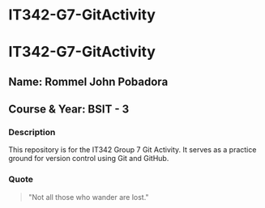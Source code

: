 # IT342-G7-GitActivity

# IT342-G7-GitActivity

## Name: Rommel John Pobadora  
## Course & Year: BSIT - 3

### Description
This repository is for the IT342 Group 7 Git Activity. It serves as a practice ground for version control using Git and GitHub.

### Quote
> "Not all those who wander are lost."



